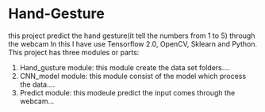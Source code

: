 # Hand-Gesture
this project predict the hand gesture(it tell the numbers from 1 to 5) through the webcam 
In this I have use Tensorflow 2.0, OpenCV, Sklearn and Python.
This project has three modules or parts:
1. Hand_gusture module: this module create the data set folders....
2. CNN_model module: this module consist of the model which process the data.... 
3. Predict module: this modeule predict the input comes through the webcam...
